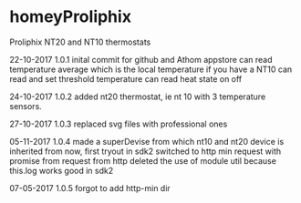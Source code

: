 ﻿# homeyProliphix

 Proliphix NT20 and NT10 thermostats

 22-10-2017   1.0.1 inital commit for github and Athom appstore
                    can  read temperature average which is the local temperature if you have a NT10
                    can read and set threshold temperature 
			        can read heat state on off
			  
24-10-2017    1.0.2  added nt20 thermostat, ie nt 10 with 3 temperature sensors.

27-10-2017    1.0.3 replaced svg files with professional ones

05-11-2017   1.0.4 made a superDevise from which nt10 and nt20 device is inherited from now, first tryout in sdk2 
                   switched to http min request with promise from request from http 
			       deleted the use of module util because this.log works good in sdk2 

07-05-2017   1.0.5 forgot to add http-min dir